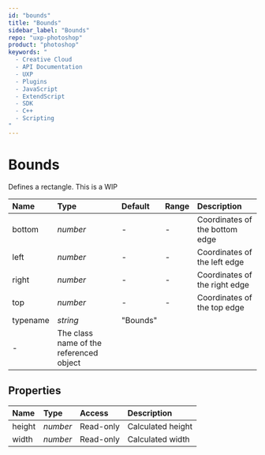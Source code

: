 ```yaml
---
id: "bounds"
title: "Bounds"
sidebar_label: "Bounds"
repo: "uxp-photoshop"
product: "photoshop"
keywords: "
  - Creative Cloud
  - API Documentation
  - UXP
  - Plugins
  - JavaScript
  - ExtendScript
  - SDK
  - C++
  - Scripting
"
---
```


# Bounds

Defines a rectangle. This is a WIP

| Name | Type | Default | Range | Description |
| :------ | :------ | :------ | :------ | :------ |
| bottom | *number* | - | - | Coordinates of the bottom edge |
| left | *number* | - | - | Coordinates of the left edge |
| right | *number* | - | - | Coordinates of the right edge |
| top | *number* | - | - | Coordinates of the top edge |
| typename | *string* | &quot;Bounds&quot;
 | - | The class name of the referenced object |

## Properties

| Name | Type | Access | Description |
| :------ | :------ | :------ | :------ |
| height | *number* | Read-only | Calculated height |
| width | *number* | Read-only | Calculated width |
